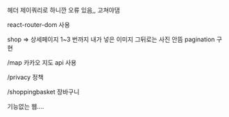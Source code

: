 헤더 제이쿼리로 하니깐 오류 있음,, 고쳐야댐

react-router-dom 사용

shop => 상세페이지 
1~3 번까지 내가 넣은 이미지 그뒤로는 사진 안뜸
pagination 구현


/map  카카오 지도 api 사용

/privacy 정책 

/shoppingbasket 장바구니

기능없는 웹....
